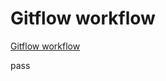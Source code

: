 # Gitflow workflow

[Gitflow workflow](https://www.atlassian.com/git/tutorials/comparing-workflows/gitflow-workflow)

pass

